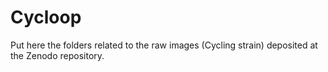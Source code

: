 # Cycloop

Put here the folders related to the raw images (Cycling strain) deposited at the Zenodo repository.